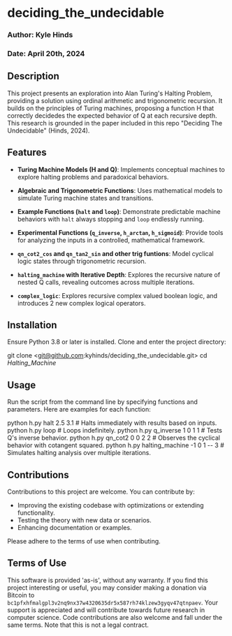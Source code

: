 # deciding_the_undecidable

### Author: Kyle Hinds
### Date: April 20th, 2024

## Description

This project presents an exploration into Alan Turing's Halting Problem, providing a solution using ordinal arithmetic and trigonometric recursion. It builds on the principles of Turing machines, proposing a function H that correctly decidedes the expected behavior of Q at each recursive depth. This research is grounded in the paper included in this repo "Deciding The Undecidable" (Hinds, 2024).


## Features

- **Turing Machine Models (H and Q)**: Implements conceptual machines to explore halting problems and paradoxical behaviors.

- **Algebraic and Trigonometric Functions**: Uses mathematical models to simulate Turing machine states and transitions.

- **Example Functions (`halt` and `loop`)**: Demonstrate predictable machine behaviors with `halt` always stopping and `loop` endlessly running.

- **Experimental Functions (`q_inverse`, `h_arctan`, `h_sigmoid`)**: Provide tools for analyzing the inputs in a controlled, mathematical framework.

- **`qn_cot2_cos` and `qn_tan2_sin` and other trig funtions**: Model cyclical logic states through trigonometric recursion.

- **`halting_machine` with Iterative Depth**: Explores the recursive nature of nested Q calls, revealing outcomes across multiple iterations.

- **`complex_logic`**: Explores recursive complex valued boolean logic, and introduces 2 new complex logical operators.

## Installation

Ensure Python 3.8 or later is installed. Clone and enter the project directory:

git clone <git@github.com:kyhinds/deciding_the_undecidable.git>
cd _Halting_Machine_

## Usage

Run the script from the command line by specifying functions and parameters. Here are examples for each function:

python h.py halt 2.5 3.1  # Halts immediately with results based on inputs.
python h.py loop  # Loops indefinitely.
python h.py q_inverse 1 0 1 1  # Tests Q's inverse behavior.
python h.py qn_cot2 0 0 2 2  # Observes the cyclical behavior with cotangent squared.
python h.py halting_machine -1 0 1 -- 3  # Simulates halting analysis over multiple iterations.

## Contributions

Contributions to this project are welcome. You can contribute by:

- Improving the existing codebase with optimizations or extending functionality.
- Testing the theory with new data or scenarios.
- Enhancing documentation or examples.

Please adhere to the terms of use when contributing.

## Terms of Use

This software is provided 'as-is', without any warranty. If you find this project interesting or useful, you may consider making a donation via Bitcoin to `bc1pfxhfmalgpl3v2nq9nx37w4320635dr5x587rh74klzew3gyqv47qtnpaev`. Your support is appreciated and will contribute towards future research in computer science. Code contributions are also welcome and fall under the same terms. Note that this is not a legal contract.

